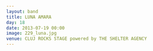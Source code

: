 ```yaml
---
layout: band
title: LUNA AMARA
day: 18
date: 2013-07-19 00:00
image: 229_luna.jpg
venue: CLUJ ROCKS STAGE powered by THE SHELTER AGENCY
---
```



